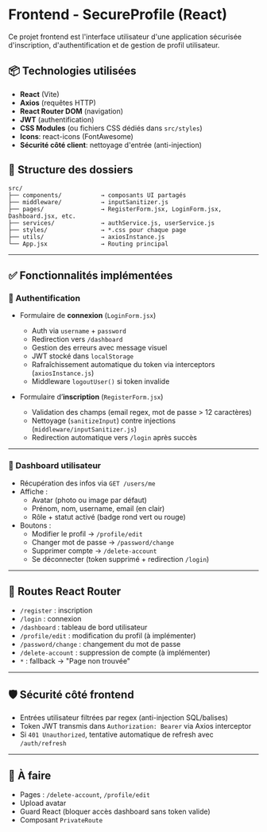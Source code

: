 # Frontend - SecureProfile (React)

Ce projet frontend est l'interface utilisateur d'une application sécurisée d'inscription, d'authentification et de gestion de profil utilisateur.

## 📦 Technologies utilisées

- **React** (Vite)
- **Axios** (requêtes HTTP)
- **React Router DOM** (navigation)
- **JWT** (authentification)
- **CSS Modules** (ou fichiers CSS dédiés dans `src/styles`)
- **Icons**: react-icons (FontAwesome)
- **Sécurité côté client**: nettoyage d'entrée (anti-injection)

## 📁 Structure des dossiers

```
src/
├── components/           → composants UI partagés
├── middleware/           → inputSanitizer.js
├── pages/                → RegisterForm.jsx, LoginForm.jsx, Dashboard.jsx, etc.
├── services/             → authService.js, userService.js
├── styles/               → *.css pour chaque page
├── utils/                → axiosInstance.js
└── App.jsx               → Routing principal
```

---

## ✅ Fonctionnalités implémentées

### 🔐 Authentification
- Formulaire de **connexion** (`LoginForm.jsx`)
  - Auth via `username` + `password`
  - Redirection vers `/dashboard`
  - Gestion des erreurs avec message visuel
  - JWT stocké dans `localStorage`
  - Rafraîchissement automatique du token via interceptors (`axiosInstance.js`)
  - Middleware `logoutUser()` si token invalide

- Formulaire d’**inscription** (`RegisterForm.jsx`)
  - Validation des champs (email regex, mot de passe > 12 caractères)
  - Nettoyage (`sanitizeInput`) contre injections (`middleware/inputSanitizer.js`)
  - Redirection automatique vers `/login` après succès

---

### 👤 Dashboard utilisateur
- Récupération des infos via `GET /users/me`
- Affiche :
  - Avatar (photo ou image par défaut)
  - Prénom, nom, username, email (en clair)
  - Rôle + statut activé (badge rond vert ou rouge)
- Boutons :
  - Modifier le profil → `/profile/edit`
  - Changer mot de passe → `/password/change`
  - Supprimer compte → `/delete-account`
  - Se déconnecter (token supprimé + redirection `/login`)

---

## 🚦 Routes React Router

- `/register` : inscription
- `/login` : connexion
- `/dashboard` : tableau de bord utilisateur
- `/profile/edit` : modification du profil (à implémenter)
- `/password/change` : changement du mot de passe
- `/delete-account` : suppression de compte (à implémenter)
- `*` : fallback → "Page non trouvée"

---

## 🛡️ Sécurité côté frontend

- Entrées utilisateur filtrées par regex (anti-injection SQL/balises)
- Token JWT transmis dans `Authorization: Bearer` via Axios interceptor
- Si `401 Unauthorized`, tentative automatique de refresh avec `/auth/refresh`

---

## 📌 À faire

- Pages : `/delete-account`, `/profile/edit`
- Upload avatar
- Guard React (bloquer accès dashboard sans token valide)
- Composant `PrivateRoute`